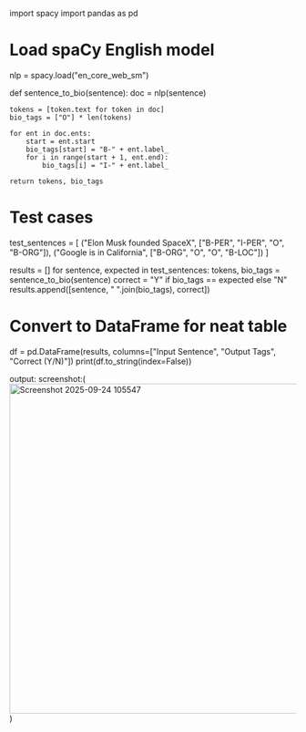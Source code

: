import spacy
import pandas as pd

# Load spaCy English model
nlp = spacy.load("en_core_web_sm")

def sentence_to_bio(sentence):
    doc = nlp(sentence)

    tokens = [token.text for token in doc]
    bio_tags = ["O"] * len(tokens)

    for ent in doc.ents:
        start = ent.start
        bio_tags[start] = "B-" + ent.label_
        for i in range(start + 1, ent.end):
            bio_tags[i] = "I-" + ent.label_

    return tokens, bio_tags

# Test cases
test_sentences = [
    ("Elon Musk founded SpaceX", ["B-PER", "I-PER", "O", "B-ORG"]),
    ("Google is in California", ["B-ORG", "O", "O", "B-LOC"])
]

results = []
for sentence, expected in test_sentences:
    tokens, bio_tags = sentence_to_bio(sentence)
    correct = "Y" if bio_tags == expected else "N"
    results.append([sentence, " ".join(bio_tags), correct])

# Convert to DataFrame for neat table
df = pd.DataFrame(results, columns=["Input Sentence", "Output Tags", "Correct (Y/N)"])
print(df.to_string(index=False))



output:
screenshot:(<img width="618" height="579" alt="Screenshot 2025-09-24 105547" src="https://github.com/user-attachments/assets/47297497-3052-41cd-b860-02f0e5c4fbf4" />)
